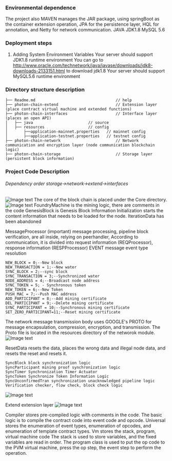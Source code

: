 ### Environmental dependence
The project also MAVEN manages the JAR package, using springBoot as the container extension operation, JPA for the persistence layer, HQL for annotation, and Netty for network communication.
JAVA JDK1.8
MySQL 5.6

### Deployment steps
1. Adding System Environment Variables
    Your server should support JDK1.8 runtime environment
	You can go to http://www.oracle.com/technetwork/java/javase/downloads/jdk8-downloads-2133151.html to download jdk1.8
	Your server should support MySQL5.6 runtime environment



### Directory structure description
	├── Readme.md                   				// help
	├── photon-chain-extend                         // Extension layer (place contract virtual machine and extended functions)
	├── photon-chain-interfaces                     // Interface layer (places an open API)
	│   ├── java						// source
	│   ├── resources                	// config 
	│  		├──application-mainnet.properties	// mainnet config
	│		├──application-testnet.properties	// testnet config		
	├── photon-chain-network						// Network communication and encryption layer (node communication blockchain logic)
	├── photon-chain-storage                        // Storage layer (persistent block information)

### Project Code Description
###### Dependency order  storage->network->extend->interfaces
![Image text](https://www-alphagdax-com.oss-cn-zhangjiakou.aliyuncs.com/2019/08/22/e87fbf59-75cf-48eb-b9af-c13f86eb1600.png)
The core of the block chain is placed under the Core directory.
![Image text](https://www-alphagdax-com.oss-cn-zhangjiakou.aliyuncs.com/2019/08/22/65f282d8-823f-45ce-a2ef-e93d370e887b.png)
FoundryMachine is the mining logic, there are comments in the code
GenesisBlock is Genesis Block Information
Initialization starts the content information that needs to be loaded for the node.
IterationData has been abandoned

MessageProcessor (important) message processing, pipeline block verification, are all inside, relying on peerhandler,
According to communication, it is divided into request information (REQProcessor), response information (RESPProcessor)
EVENT message event type resolution

	NEW_BLOCK = 0;--New block
	NEW_TRANSACTION = 1;--New water
	SYNC_BLOCK = 2;--sync block
	SYNC_TRANSACTION = 3;--Synchronized water
	NODE_ADDRESS = 4;--Broadcast node address
	SYNC_TOKEN = 5; - Synchronous token
	NEW_TOKEN = 6;--New Token
	PUSH_MAC = 7;--Push MAC address
	ADD_PARTICIPANT = 8;--Add mining certificate
	DEL_PARTICIPANT = 9;--Delete mining certificate
	SYNC_PARTICIPANT = 10;--Synchronous mining certificate
	SET_ZERO_PARTICIPANT=11;--Reset mining certificate

The network message transmission body uses GOOGLE's PROTO for message encapsulation, compression, encryption, and transmission.
The Proto file is located in the resources directory of the networok module.
![Image text](https://www-alphagdax-com.oss-cn-zhangjiakou.aliyuncs.com/2019/08/22/6a3c4e72-5ee1-492d-931b-5c8139adcb91.png)

ResetData resets the data, places the wrong data and illegal node data, and resets the reset and resets it.

	SyncBlock block synchronization logic
	SyncParticipant mining proof synchronization logic
	SyncTimer Synchronization Timer Actuator
	SyncToken Synchronize Token Information Logic
	SyncUnconfirmedTran synchronization unacknowledged pipeline logic
	Verification checker, flow check, block check logic
![Image text](https://www-alphagdax-com.oss-cn-zhangjiakou.aliyuncs.com/2019/08/22/bfd1dae0-e4eb-45f9-a6bf-32ce30d02316.png)

Extend extension layer
![Image text](https://www-alphagdax-com.oss-cn-zhangjiakou.aliyuncs.com/2019/08/22/b0974f84-4277-4ac9-a081-8addd9bbe30a.png)

Compiler stores pre-compiled logic with comments in the code. The basic logic is to compile the contract code into event code and opcode.
Universal stores the enumeration of event types, enumeration of opcodes, and enumeration of template contract types.
Vm stores the stack, program, virtual machine code
The stack is used to store variables, and the fixed variables are read in order.
The program class is used to put the op code to the PVM virtual machine, press the op step, the event step to perform the operation.
